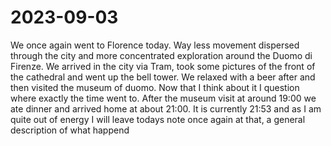 # 2023-09-03

We once again went to Florence today. Way less movement dispersed through the city and more concentrated exploration around the Duomo di Firenze. We arrived in the city via Tram, took some pictures of the front of the cathedral and went up the bell tower. We relaxed with a beer after and then visited the museum of duomo. Now that I think about it I question where exactly the time went to. After the museum visit at around 19:00 we ate dinner and arrived home at about 21:00.
It is currently 21:53 and as I am quite out of energy I will leave todays note once again at that, a general description of what happend
